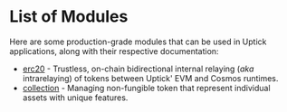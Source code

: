 # List of Modules

Here are some production-grade modules that can be used in Uptick applications, along with their respective documentation:

* [erc20](https://docs.uptick.network/modules/erc20/) - Trustless, on-chain bidirectional internal relaying (_aka_ intrarelaying) of tokens between Uptick' EVM and Cosmos runtimes.
* [collection](https://docs.uptick.network/modules/collection/) - Managing non-fungible token that represent individual assets with unique features.
